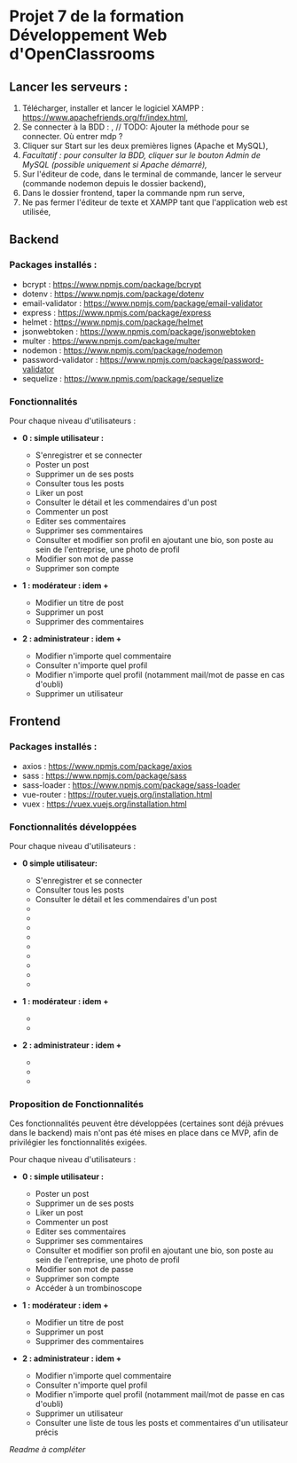 # Projet 7 de la formation Développement Web d'OpenClassrooms

## Lancer les serveurs :

1) Télécharger, installer et lancer le logiciel XAMPP : https://www.apachefriends.org/fr/index.html,
2) Se connecter à la BDD : ,
// TODO: Ajouter la méthode pour se connecter. Où entrer mdp ?
3) Cliquer sur Start sur les deux premières lignes (Apache et MySQL),
4) *Facultatif : pour consulter la BDD, cliquer sur le bouton Admin de MySQL (possible uniquement si Apache démarré),*
5) Sur l'éditeur de code, dans le terminal de commande, lancer le serveur (commande nodemon depuis le dossier backend),
6) Dans le dossier frontend, taper la commande npm run serve,
7) Ne pas fermer l'éditeur de texte et XAMPP tant que l'application web est utilisée,

## Backend
### Packages installés :

* bcrypt : https://www.npmjs.com/package/bcrypt
* dotenv : https://www.npmjs.com/package/dotenv
* email-validator : https://www.npmjs.com/package/email-validator
* express : https://www.npmjs.com/package/express
* helmet : https://www.npmjs.com/package/helmet
* jsonwebtoken : https://www.npmjs.com/package/jsonwebtoken
* multer : https://www.npmjs.com/package/multer
* nodemon : https://www.npmjs.com/package/nodemon
* password-validator : https://www.npmjs.com/package/password-validator
* sequelize : https://www.npmjs.com/package/sequelize


### Fonctionnalités

Pour chaque niveau d'utilisateurs :

* **0 : simple utilisateur :**
  
  - S'enregistrer et se connecter
  - Poster un post
  - Supprimer un de ses posts
  - Consulter tous les posts
  - Liker un post
  - Consulter le détail et les commendaires d'un post
  - Commenter un post
  - Editer ses commentaires
  - Supprimer ses commentaires
  - Consulter et modifier son profil en ajoutant une bio, son poste au sein de l'entreprise, une photo de profil
  - Modifier son mot de passe
  - Supprimer son compte
* **1 : modérateur : idem +**
  
  - Modifier un titre de post
  - Supprimer un post
  - Supprimer des commentaires
* **2 : administrateur : idem +**
  
  - Modifier n'importe quel commentaire
  - Consulter n'importe quel profil
  - Modifier n'importe quel profil (notamment mail/mot de passe en cas d'oubli)
  - Supprimer un utilisateur

## Frontend
### Packages installés :

* axios : https://www.npmjs.com/package/axios
* sass : https://www.npmjs.com/package/sass
* sass-loader : https://www.npmjs.com/package/sass-loader
* vue-router : https://router.vuejs.org/installation.html
* vuex : https://vuex.vuejs.org/installation.html

### Fonctionnalités développées

Pour chaque niveau d'utilisateurs :

* **0 simple utilisateur:**

  - S'enregistrer et se connecter
  - Consulter tous les posts 
  - Consulter le détail et les commendaires d'un post
  - 
  - 
  - 
  - 
  - 
  - 
  - 
  - 
  - 
  
* **1 : modérateur : idem +**
  
  - 
  - 
  
* **2 : administrateur : idem +**
  
  - 
  - 
  - 

### Proposition de Fonctionnalités

Ces fonctionnalités peuvent être développées (certaines sont déjà prévues dans le backend) mais n'ont pas été mises en place dans ce MVP, afin de privilégier les fonctionnalités exigées.

Pour chaque niveau d'utilisateurs :

* **0 : simple utilisateur :**

  - Poster un post
  - Supprimer un de ses posts
  - Liker un post
  - Commenter un post
  - Editer ses commentaires
  - Supprimer ses commentaires
  - Consulter et modifier son profil en ajoutant une bio, son poste au sein de l'entreprise, une photo de profil
  - Modifier son mot de passe
  - Supprimer son compte
  - Accéder à un trombinoscope
  
* **1 : modérateur : idem +**
  
  - Modifier un titre de post
  - Supprimer un post
  - Supprimer des commentaires
* **2 : administrateur : idem +**
  
  - Modifier n'importe quel commentaire
  - Consulter n'importe quel profil
  - Modifier n'importe quel profil (notamment mail/mot de passe en cas d'oubli)
  - Supprimer un utilisateur
  - Consulter une liste de tous les posts et commentaires d'un utilisateur précis


*Readme à compléter*